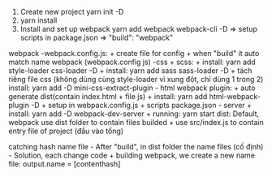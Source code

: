 1. Create new project
    yarn init -D
2. yarn install
3. Install and set up webpack
    yarn add webpack webpack-cli -D
    => setup scripts in package.json => "build": "webpack"



webpack
    -webpack.config.js: 
        + create file for config
        + when "build" it auto match name webpack (webpack.config js)
    -css + scss:
        + install: yarn add style-loader css-loader -D
        + install: yarn add sass sass-loader -D
        + tách riêng file css (không dùng cùng style-loader vì xung đột, chỉ dùng 1 trong 2)
            install: yarn add -D mini-css-extract-plugin
    - html webpack plugin:
        + auto generate dist(contain index.html + file js)
        + install: yarn add html-webpack-plugin -D
        + setup in webpack.config.js + scripts package.json
    - server
        + install: yarn add -D webpack-dev-server
        + running: yarn start
dist: Default, webpack use dist folder to contain files builded + use src/index.js to contain entry file of project (đầu vào tổng)

catching hash name file
    - After "build", in dist folder the name files (cố định)
    - Solution, each change code + building webpack, we create a new name file: output.name = [contenthash] 